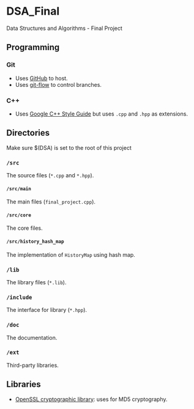# DSA_Final
Data Structures and Algorithms - Final Project

## Programming

### Git
* Uses [GitHub](https://github.com/NTUDSA2014/dsa15_final12) to host.
* Uses [git-flow](http://nvie.com/posts/a-successful-git-branching-model/) to control branches.

### C++
* Uses [Google C++ Style Guide](http://google-styleguide.googlecode.com/svn/trunk/cppguide.html) but uses `.cpp` and `.hpp` as extensions.

## Directories
Make sure $(DSA) is set to the root of this project

### `/src`
The source files (`*.cpp` and `*.hpp`).

#### `/src/main`
The main files (`final_project.cpp`).

#### `/src/core`
The core files.

#### `/src/history_hash_map`
The implementation of `HistoryMap` using hash map.

### `/lib`
The library files (`*.lib`).

### `/include`
The interface for library (`*.hpp`).

### `/doc`
The documentation.

### `/ext`
Third-party libraries.

## Libraries
* [OpenSSL cryptographic library](https://www.openssl.org/docs/crypto/crypto.html): uses for MD5 cryptography.
